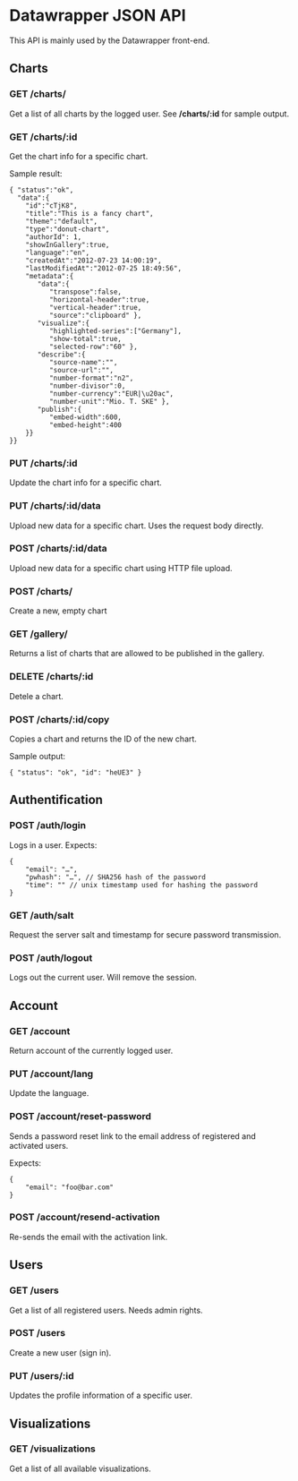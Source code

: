 # Datawrapper JSON API

This API is mainly used by the Datawrapper front-end.

## Charts

### GET /charts/
Get a list of all charts by the logged user. See **/charts/:id** for sample output.

### GET /charts/:id
Get the chart info for a specific chart.

Sample result:

```
{ "status":"ok",
  "data":{
    "id":"cTjK8",
    "title":"This is a fancy chart",
    "theme":"default",
    "type":"donut-chart",
    "authorId": 1,
    "showInGallery":true,
    "language":"en",    
    "createdAt":"2012-07-23 14:00:19",
    "lastModifiedAt":"2012-07-25 18:49:56",
    "metadata":{
       "data":{
          "transpose":false,
          "horizontal-header":true,
          "vertical-header":true,
          "source":"clipboard" },
       "visualize":{
          "highlighted-series":["Germany"],
          "show-total":true,
          "selected-row":"60" },
       "describe":{
          "source-name":"",
          "source-url":"",
          "number-format":"n2",
          "number-divisor":0,
          "number-currency":"EUR|\u20ac",
          "number-unit":"Mio. T. SKE" },
       "publish":{
          "embed-width":600,
          "embed-height":400
    }}
}}
```

### PUT /charts/:id
Update the chart info for a specific chart.

### PUT /charts/:id/data
Upload new data for a specific chart. Uses the request body directly.

### POST /charts/:id/data
Upload new data for a specific chart using HTTP file upload.

### POST /charts/
Create a new, empty chart

### GET /gallery/
Returns a list of charts that are allowed to be published in the gallery.

### DELETE /charts/:id
Detele a chart.

### POST /charts/:id/copy
Copies a chart and returns the ID of the new chart.

Sample output:

```
{ "status": "ok", "id": "heUE3" }
```

## Authentification

### POST /auth/login
Logs in a user. Expects:

```
{
	"email": "…",
	"pwhash": "…", // SHA256 hash of the password
	"time": "" // unix timestamp used for hashing the password
}
```

### GET /auth/salt
Request the server salt and timestamp for secure password transmission.

### POST /auth/logout
Logs out the current user. Will remove the session.

## Account

### GET /account

Return account of the currently logged user.

### PUT /account/lang

Update the language.

### POST /account/reset-password

Sends a password reset link to the email address of registered and activated users.

Expects:

```
{
	"email": "foo@bar.com"
}
```

### POST /account/resend-activation

Re-sends the email with the activation link.

## Users

### GET /users
Get a list of all registered users. Needs admin rights.

### POST /users
Create a new user (sign in).

### PUT /users/:id
Updates the profile information of a specific user.

## Visualizations

### GET /visualizations
Get a list of all available visualizations.